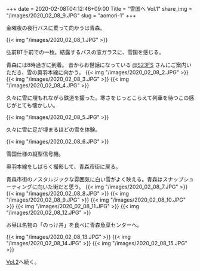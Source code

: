 +++
date  = 2020-02-08T04:12:46+09:00
Title = "雪国へ Vol.1"
share_img = "/images/2020_02_08_9.JPG"
slug = "aomori-1"
+++

金曜夜の夜行バスに乗って向かうは青森。

{{< img "/images/2020_02_08_1.JPG" >}}
<p class="caption">弘前BT手前での一枚。結露するバスの窓ガラスに、雪国を感じる。</p>

青森には8時過ぎに到着。
昔からお世話になっている <a href="https://twitter.com/s23fs">@S23FS</a> さんにご案内いただき、雪の奥羽本線に向かう。
{{< img "/images/2020_02_08_2.JPG" >}}
{{< img "/images/2020_02_08_3.JPG" >}}
{{< img "/images/2020_02_08_4.JPG" >}}

久々に雪に埋もれながら鉄道を撮った。寒さをじっとこらえて列車を待つこの感じがとても懐かしい。

{{< img "/images/2020_02_08_5.JPG" >}}
<p class="caption">久々に雪に足が埋まるほどの雪を体験。</p>
{{< img "/images/2020_02_08_6.JPG" >}}
<p class="caption">雪国仕様の縦型信号機。</p>

奥羽本線をしばらく撮影して、青森市街に戻る。

青森市街のノスタルジックな雰囲気に白い雪がよく映える。青森はスナップシューティングに向いた街だと思う。
{{< img "/images/2020_02_08_7.JPG" >}}
{{< img "/images/2020_02_08_8.JPG" >}}
{{< img "/images/2020_02_08_9.JPG" >}}
{{< img "/images/2020_02_08_10.JPG" >}}
{{< img "/images/2020_02_08_11.JPG" >}}
{{< img "/images/2020_02_08_12.JPG" >}}
<p class="caption">お昼は名物の「のっけ丼」を食べに青森魚菜センターへ。</p>
{{< img "/images/2020_02_08_13.JPG" >}}
{{< img "/images/2020_02_08_14.JPG" >}}
{{< img "/images/2020_02_08_15.JPG" >}}

<a href="https://photos.dream-exp.net/2020/02/aomori-2/">Vol.2</a>へ続く。